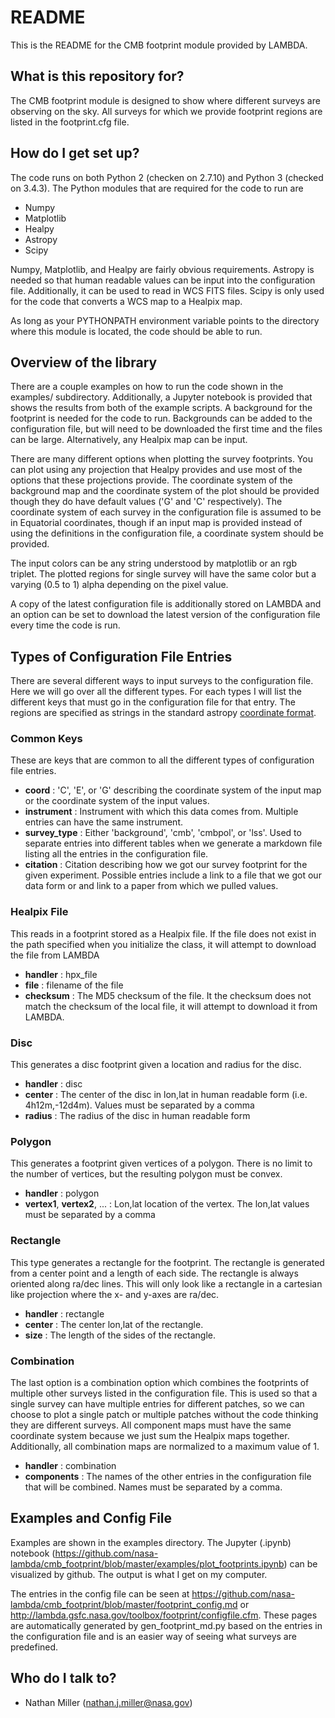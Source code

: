 # README #

This is the README for the CMB footprint module provided by LAMBDA.

## What is this repository for? ##

The CMB footprint module is designed to show where different surveys are
observing on the sky. All surveys for which we provide footprint regions
are listed in the footprint.cfg file.

## How do I get set up? ##

The code runs on both Python 2 (checken on 2.7.10) and Python 3 (checked on 
3.4.3). The Python modules that are required for the code to run are

* Numpy
* Matplotlib
* Healpy
* Astropy
* Scipy

Numpy, Matplotlib, and Healpy are fairly obvious requirements. Astropy is 
needed so that human readable values can be input into the configuration
file. Additionally, it can be used to read in WCS FITS files. Scipy is only
used for the code that converts a WCS map to a Healpix map.

As long as your PYTHONPATH environment variable points to the directory 
where this module is located, the code should be able to run.

## Overview of the library ##

There are a couple examples on how to run the code shown in the examples/
subdirectory. Additionally, a Jupyter notebook is provided that shows the
results from both of the example scripts. A background for the footprint
is needed for the code to run. Backgrounds can be added to the configuration
file, but will need to be downloaded the first time and the files can be large.
Alternatively, any Healpix map can be input. 

There are many different options when plotting the survey footprints. You
can plot using any projection that Healpy provides and use most of the options
that these projections provide. The coordinate system of the background map
and the coordinate system of the plot should be provided though they do have
default values ('G' and 'C' respectively). The coordinate system of each
survey in the configuration file is assumed to be in Equatorial
coordinates, though if an input map is provided instead of using the
definitions in the configuration file, a coordinate system should be provided.

The input colors can be any string understood by matplotlib or an rgb triplet.
The plotted regions for single survey will have the same color but a
varying (0.5 to 1) alpha depending on the pixel value.

A copy of the latest configuration file is additionally stored on LAMBDA and
an option can be set to download the latest version of the configuration file
every time the code is run.

## Types of Configuration File Entries ##

There are several different ways to input surveys to the configuration
file. Here we will go over all the different types. For each types I will
list the different keys that must go in the configuration file for that entry. The 
regions are specified as strings in the standard astropy [coordinate format](http://astropy.readthedocs.org/en/latest/coordinates/).

### Common Keys ###

These are keys that are common to all the different types of configuration file entries.

* **coord** : 'C', 'E', or 'G' describing the coordinate system of the input map or 
the coordinate system of the input values.
* **instrument** : Instrument with which this data comes from. Multiple entries can
have the same instrument.
* **survey_type** : Either 'background', 'cmb', 'cmbpol', or 'lss'. Used to separate 
entries into different tables when we generate a markdown file listing all the 
entries in the configuration file.
* **citation** : Citation describing how we got our survey footprint for the given 
experiment. Possible entries include a link to a file that we got our data form or 
and link to a paper from which we pulled values.


### Healpix File ###

This reads in a footprint stored as a Healpix file. If the file does not 
exist in the path specified when you initialize the class, it will attempt
to download the file from LAMBDA

* **handler** : hpx_file
* **file** : filename of the file
* **checksum** : The MD5 checksum of the file. It the checksum does not match the
checksum of the local file, it will attempt to download it from LAMBDA.

### Disc ###

This generates a disc footprint given a location and radius for the disc.

* **handler** : disc
* **center** : The center of the disc in lon,lat in human readable form
(i.e. 4h12m,-12d4m). Values must be separated by a comma
* **radius** : The radius of the disc in human readable form

### Polygon ###

This generates a footprint given vertices of a polygon. There is no limit to
the number of vertices, but the resulting polygon must be convex.

* **handler** : polygon
* **vertex1**, **vertex2**, ... : Lon,lat location of the vertex. The lon,lat values
must be separated by a comma

### Rectangle ###

This type generates a rectangle for the footprint. The rectangle is generated
from a center point and a length of each side. The rectangle is always
oriented along ra/dec lines. This will only look like a rectangle in a
cartesian like projection where the x- and y-axes are ra/dec.

* **handler** : rectangle
* **center** : The center lon,lat of the rectangle.
* **size** : The length of the sides of the rectangle.

### Combination ###

The last option is a combination option which combines the footprints of
multiple other surveys listed in the configuration file. This is used so
that a single survey can have multiple entries for different patches, so
we can choose to plot a single patch or multiple patches without the code
thinking they are different surveys. All component maps must have the same
coordinate system because we just sum the Healpix maps together. Additionally, 
all combination maps are normalized to a maximum value of 1.

* **handler** : combination
* **components** : The names of the other entries in the configuration file that
will be combined. Names must be separated by a comma.

## Examples and Config File ##

Examples are shown in the examples directory. The Jupyter (.ipynb) notebook 
(https://github.com/nasa-lambda/cmb_footprint/blob/master/examples/plot_footprints.ipynb) 
can be visualized by github. The output is what I get on my computer.

The entries in the config file can be seen at 
https://github.com/nasa-lambda/cmb_footprint/blob/master/footprint_config.md or
http://lambda.gsfc.nasa.gov/toolbox/footprint/configfile.cfm. These pages 
are automatically generated by gen_footprint_md.py based on the entries in 
the configuration file and is an easier way of seeing what surveys are 
predefined.

## Who do I talk to? ##

* Nathan Miller (nathan.j.miller@nasa.gov)
